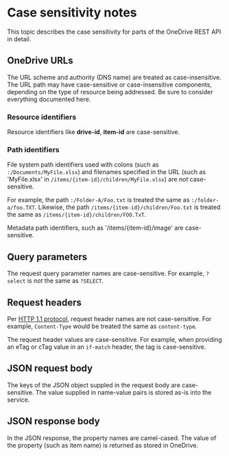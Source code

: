 # Case sensitivity notes

This topic describes the case sensitivity for parts of the OneDrive REST API in detail.

## OneDrive URLs
The URL scheme and authority (DNS name) are treated as case-insensitive. The URL
path may have case-sensitive or case-insensitive components, depending on the
type of resource being addressed. Be sure to consider everything documented here.

### Resource identifiers

Resource identifiers like **drive-id**, **item-id** are case-sensitive.

### Path identifiers

File system path identifiers used with colons (such as `:/Documents/MyFile.xlsx`) and
filenames specified in the URL (such as 'MyFile.xlsx' in `/items/{item-id}/children/MyFile.xlsx`)
are _not_ case-sensitive.

For example, the path `:/Folder-A/Foo.txt` is treated the same as `:/folder-a/foo.TXT`.
Likewise, the path `/items/{item-id}/children/Foo.txt` is treated the same as `/items/{item-id}/children/FOO.TxT`.

Metadata path identifiers, such as '/items/{item-id}/image' are case-sensitive.


## Query parameters

The request query parameter names are case-sensitive. For example, `?select` is _not_
the same as `?SELECT`.

## Request headers
Per [HTTP 1.1 protocol][http-protocol], request header names are not case-sensitive.
For example, `Content-Type` would be treated the same as `content-type`.

The request header values are case-sensitive. For example, when providing an
eTag or cTag value in an `if-match` header, the tag is case-sensitive.

## JSON request body
The keys of the JSON object suppled in the request body are case-sensitive. The
value supplied in name-value pairs is stored as-is into the service.

## JSON response body
In the JSON response, the property names are camel-cased. The value of the
property (such as item name) is returned as stored in OneDrive.

[http-protocol]: http://www.w3.org/Protocols/rfc2616/rfc2616-sec4.html#sec4.2


<!-- {
  "type": "#page.annotation",
  "description": "Understand which parts of the OneDrive API are case sensitive and which are not.",
  "keywords": "constructing urls, case sensitive",
  "section": "documentation"
} -->
